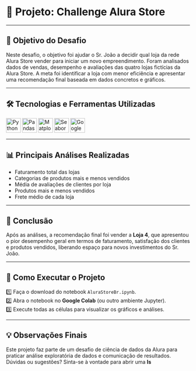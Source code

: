 # 🚀 Projeto: Challenge Alura Store  



---

## 🎯 Objetivo do Desafio  

Neste desafio, o objetivo foi ajudar o Sr. João a decidir qual loja da rede Alura Store vender para iniciar um novo empreendimento. Foram analisados dados de vendas, desempenho e avaliações das quatro lojas fictícias da Alura Store. A meta foi identificar a loja com menor eficiência e apresentar uma recomendação final baseada em dados concretos e gráficos.

---

## 🛠️ Tecnologias e Ferramentas Utilizadas  

<p align="left">
  <img src="https://www.python.org/static/community_logos/python-logo.png" alt="Python" height="40"/>
  <img src="https://upload.wikimedia.org/wikipedia/commons/e/ed/Pandas_logo.svg" alt="Pandas" height="40"/>
  <img src="https://upload.wikimedia.org/wikipedia/commons/8/84/Matplotlib_icon.svg" alt="Matplotlib" height="40"/>
  <img src="https://seaborn.pydata.org/_static/logo-wide-lightbg.svg" alt="Seaborn" height="40"/>
  <img src="https://colab.research.google.com/img/colab_favicon_256px.png" alt="Google Colab" height="40"/>
</p>

---

## 📊 Principais Análises Realizadas  

- Faturamento total das lojas  
- Categorias de produtos mais e menos vendidos  
- Média de avaliações de clientes por loja  
- Produtos mais e menos vendidos  
- Frete médio de cada loja  

---

## 📌 Conclusão  

Após as análises, a recomendação final foi vender a **Loja 4**, que apresentou o pior desempenho geral em termos de faturamento, satisfação dos clientes e produtos vendidos, liberando espaço para novos investimentos do Sr. João.

---

## 📂 Como Executar o Projeto  

1️⃣ Faça o download do notebook `AluraStoreBr.ipynb`.  
2️⃣ Abra o notebook no **Google Colab** (ou outro ambiente Jupyter).  
3️⃣ Execute todas as células para visualizar os gráficos e análises.

---

## 💡 Observações Finais  

Este projeto faz parte de um desafio de ciência de dados da Alura para praticar análise exploratória de dados e comunicação de resultados.  
Dúvidas ou sugestões? Sinta-se à vontade para abrir uma **Is**
